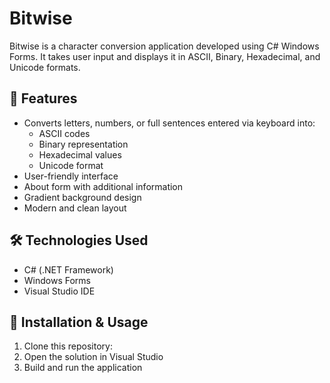 # Bitwise

Bitwise is a character conversion application developed using C# Windows Forms. It takes user input and displays it in ASCII, Binary, Hexadecimal, and Unicode formats.

## 🚀 Features

- Converts letters, numbers, or full sentences entered via keyboard into:
  - ASCII codes
  - Binary representation
  - Hexadecimal values
  - Unicode format
- User-friendly interface
- About form with additional information
- Gradient background design
- Modern and clean layout


## 🛠️ Technologies Used

- C# (.NET Framework)
- Windows Forms
- Visual Studio IDE

## 📁 Installation & Usage

1. Clone this repository:
2. Open the solution in Visual Studio
3. Build and run the application
